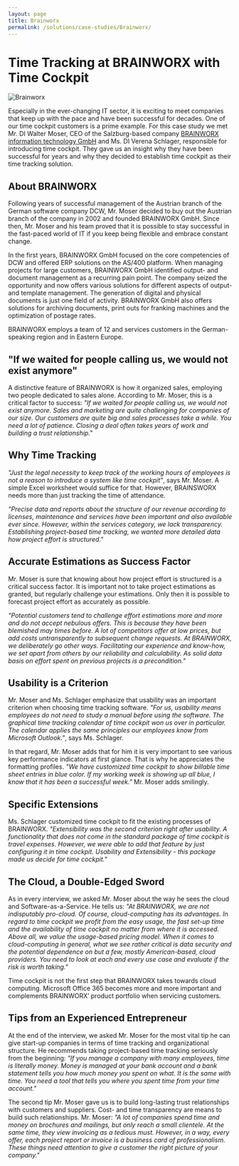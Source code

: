 ```yaml
---
layout: page
title: Brainworx
permalink: /solutions/case-studies/Brainworx/
---
```


<h1 xmlns="http://www.w3.org/1999/xhtml">Time Tracking at BRAINWORX with Time Cockpit</h1><p xmlns="http://www.w3.org/1999/xhtml">
  <img title="Brainworx" src="{{site.baseurl}}images/customer_solutions/case-studies/brainworx/brainworx.jpg" alt="Brainworx" />
</p><p xmlns="http://www.w3.org/1999/xhtml">Especially in the ever-changing IT sector, it is exciting to meet companies that keep up with the pace and have been successful for decades. One of our time cockpit customers is a prime example. For this case study we met Mr. DI Walter Moser, CEO of the Salzburg-based company <a href="http://www.brainworx.at/" title="Brainworx information technology GmbH" target="_blank">BRAINWORX information technology GmbH</a> and Ms. DI Verena Schlager, responsible for introducing time cockpit. They gave us an insight why they have been successful for years and why they decided to establish time cockpit as their time tracking solution.</p><h2 xmlns="http://www.w3.org/1999/xhtml">About BRAINWORX</h2><p xmlns="http://www.w3.org/1999/xhtml">Following years of successful management of the Austrian branch of the German software company DCW, Mr. Moser decided to buy out the Austrian branch of the company in 2002 and founded BRAINWORX GmbH. Since then, Mr. Moser and his team proved that it is possible to stay successful in the fast-paced world of IT if you keep being flexible and embrace constant change.</p><p xmlns="http://www.w3.org/1999/xhtml">In the first years, BRAINWORX GmbH focused on the core competencies of DCW and offered ERP solutions on the AS/400 platform. When managing projects for large customers, BRAINWORX GmbH identified output- and document management as a recurring pain point. The company seized the opportunity and now offers various solutions for different aspects of output- and template management. The generation of digital and physical documents is just one field of activity. BRAINWORX GmbH also offers solutions for archiving documents, print outs for franking machines and the optimization of postage rates.</p><p xmlns="http://www.w3.org/1999/xhtml">BRAINWORX employs a team of 12 and services customers in the German-speaking region and in Eastern Europe.</p><h2 xmlns="http://www.w3.org/1999/xhtml">"If we waited for people calling us, we would not exist anymore"</h2><p xmlns="http://www.w3.org/1999/xhtml">A distinctive feature of BRAINWORX is how it organized sales, employing two people dedicated to sales alone. According to Mr. Moser, this is a critical factor to success: <em>"If we waited for people calling us, we would not exist anymore. Sales and marketing are quite challenging for companies of our size. Our customers are quite big and sales processes take a while. You need a lot of patience. Closing a deal often takes years of work and building a trust relationship."</em></p><h2 xmlns="http://www.w3.org/1999/xhtml">Why Time Tracking</h2><p xmlns="http://www.w3.org/1999/xhtml">
  <em>"Just the legal necessity to keep track of the working hours of employees is not a reason to introduce a system like time cockpit"</em>, says Mr. Moser. A simple Excel worksheet would suffice for that. However, BRAINSWORX needs more than just tracking the time of attendance.</p><p xmlns="http://www.w3.org/1999/xhtml">
  <em>"Precise data and reports about the structure of our revenue according to licenses, maintenance and services have been important and also available ever since. However, within the services category, we lack transparency. Establishing project-based time tracking, we wanted more detailed data how project effort is structured."</em>
</p><h2 xmlns="http://www.w3.org/1999/xhtml">Accurate Estimations as Success Factor</h2><p xmlns="http://www.w3.org/1999/xhtml">Mr. Moser is sure that knowing about how project effort is structured is a critical success factor. It is important not to take project estimations as granted, but regularly challenge your estimations. Only then it is possible to forecast project effort as accurately as possible.</p><p xmlns="http://www.w3.org/1999/xhtml">
  <em>"Potential customers tend to challenge effort estimations more and more and do not accept nebulous offers. This is because they have been blemished may times before. A lot of competitors offer at low prices, but add costs untransparently to subsequent change requests. At BRAINWORX, we deliberately go other ways. Facilitating our experience and know-how, we set apart from others by our reliability and calculability. As solid data basis on effort spent on previous projects is a precondition."</em>
</p><h2 xmlns="http://www.w3.org/1999/xhtml">Usability is a Criterion</h2><p xmlns="http://www.w3.org/1999/xhtml">Mr. Moser and Ms. Schlager emphasize that usability was an important criterion when choosing time tracking software. <em>"For us, usability means employees do not need to study a manual before using the software. The graphical time tracking calendar of time cockpit won us over in particular. The calendar applies the same principles our employees know from Microsoft Outlook."</em>, says Ms. Schlager. </p><p xmlns="http://www.w3.org/1999/xhtml">In that regard, Mr. Moser adds that for him it is very important to see various key performance indicators at first glance. That is why he appreciates the formatting profiles. <em>"We have customized time cockpit to show billable time sheet entries in blue color. If my working week is showing up all blue, I know that it has been a successful week."</em> Mr. Moser adds smilingly. </p><h2 xmlns="http://www.w3.org/1999/xhtml">Specific Extensions</h2><p xmlns="http://www.w3.org/1999/xhtml">Ms. Schlager customized time cockpit to fit the existing processes of BRAINWORX. <em>"Extensibility was the second criterion right after usability. A functionality that does not come in the standard package of time cockpit is travel expenses. However, we were able to add that feature by just configuring it in time cockpit. Usability and Extensibility - this package made us decide for time cockpit."</em></p><h2 xmlns="http://www.w3.org/1999/xhtml">The Cloud, a Double-Edged Sword</h2><p xmlns="http://www.w3.org/1999/xhtml">As in every interview, we asked Mr. Moser about the way he sees the cloud and Software-as-a-Service. He tells us: <em>"At BRAINWORX, we are not indisputably pro-cloud. Of course, cloud-computing has its advantages. In regard to time cockpit we profit from the easy usage, the fast set-up time and the availability of time cockpit no matter from where it is accessed. Above all, we value the usage-based pricing model. When it comes to cloud-computing in general, what we see rather critical is data security and the potential dependence on but a few, mostly American-based, cloud providers. You need to look at each and every use case and evaluate if the risk is worth taking."</em></p><p xmlns="http://www.w3.org/1999/xhtml">Time cockpit is not the first step that BRAINWORX takes towards cloud computing. Microsoft Office 365 becomes more and more important and complements BRAINWORX’ product portfolio when servicing customers.</p><h2 xmlns="http://www.w3.org/1999/xhtml">Tips from an Experienced Entrepreneur</h2><p xmlns="http://www.w3.org/1999/xhtml">At the end of the interview, we asked Mr. Moser for the most vital tip he can give start-up companies in terms of time tracking and organizational structure. He recommends taking project-based time tracking seriously from the beginning: <em>"If you manage a company with many employees, time is literally money. Money is managed at your bank account and a bank statement tells you how much money you spent on what. It is the same with time. You need a tool that tells you where you spent time from your time account."</em></p><p xmlns="http://www.w3.org/1999/xhtml">The second tip Mr. Moser gave us is to build long-lasting trust relationships with customers and suppliers. Cost- and time transparency are means to build such relationships. Mr. Moser: <em>"A lot of companies spend time and money on brochures and mailings, but only reach a small clientele. At the same time, they view invoicing as a tedious must. However, in a way, every offer, each project report or invoice is a business card of professionalism. These things need attention to give a customer the right picture of your company."</em></p>